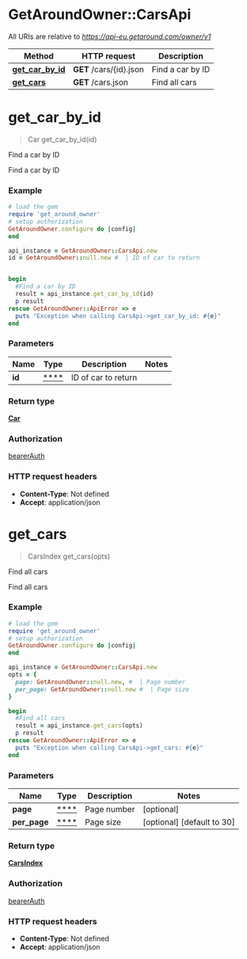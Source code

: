 # GetAroundOwner::CarsApi

All URIs are relative to *https://api-eu.getaround.com/owner/v1*

| Method                                        | HTTP request            | Description      |
| --------------------------------------------- | ----------------------- | ---------------- |
| [**get_car_by_id**](CarsApi.md#get_car_by_id) | **GET** /cars/{id}.json | Find a car by ID |
| [**get_cars**](CarsApi.md#get_cars)           | **GET** /cars.json      | Find all cars    |

# **get_car_by_id**

> Car get_car_by_id(id)

Find a car by ID

Find a car by ID

### Example

```ruby
# load the gem
require 'get_around_owner'
# setup authorization
GetAroundOwner.configure do |config|
end

api_instance = GetAroundOwner::CarsApi.new
id = GetAroundOwner::null.new #  | ID of car to return


begin
  #Find a car by ID
  result = api_instance.get_car_by_id(id)
  p result
rescue GetAroundOwner::ApiError => e
  puts "Exception when calling CarsApi->get_car_by_id: #{e}"
end
```

### Parameters

| Name   | Type            | Description         | Notes |
| ------ | --------------- | ------------------- | ----- |
| **id** | [\*\*\*\*](.md) | ID of car to return |

### Return type

[**Car**](Car.md)

### Authorization

[bearerAuth](../README.md#bearerAuth)

### HTTP request headers

- **Content-Type**: Not defined
- **Accept**: application/json

# **get_cars**

> CarsIndex get_cars(opts)

Find all cars

Find all cars

### Example

```ruby
# load the gem
require 'get_around_owner'
# setup authorization
GetAroundOwner.configure do |config|
end

api_instance = GetAroundOwner::CarsApi.new
opts = {
  page: GetAroundOwner::null.new, #  | Page number
  per_page: GetAroundOwner::null.new #  | Page size
}

begin
  #Find all cars
  result = api_instance.get_cars(opts)
  p result
rescue GetAroundOwner::ApiError => e
  puts "Exception when calling CarsApi->get_cars: #{e}"
end
```

### Parameters

| Name         | Type            | Description | Notes                      |
| ------------ | --------------- | ----------- | -------------------------- |
| **page**     | [\*\*\*\*](.md) | Page number | [optional]                 |
| **per_page** | [\*\*\*\*](.md) | Page size   | [optional] [default to 30] |

### Return type

[**CarsIndex**](CarsIndex.md)

### Authorization

[bearerAuth](../README.md#bearerAuth)

### HTTP request headers

- **Content-Type**: Not defined
- **Accept**: application/json
